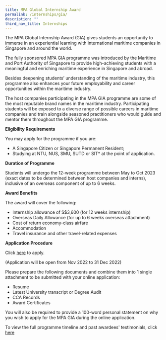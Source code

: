 ```yaml
---
title: MPA Global Internship Award
permalink: /internships/gia/
description: ""
third_nav_title: Internships
---
```

The MPA Global Internship Award (GIA) gives students an opportunity to immerse in an experiential learning with international maritime companies in Singapore and around the world.

The fully sponsored MPA GIA programme was introduced by the Maritime and Port Authority of Singapore to provide high-achieving students with a meaningful and enriching maritime experience in Singapore and abroad.

Besides deepening students’ understanding of the maritime industry, this programme also enhances your future employability and career opportunities within the maritime industry.

The host companies participating in the MPA GIA programme are some of the most reputable brand names in the maritime industry. Participating students will be exposed to a diverse range of possible careers in maritime companies and train alongside seasoned practitioners who would guide and mentor them throughout the MPA GIA programme.

**Eligibility Requirements**

You may apply for the programme if you are:

*   A Singapore Citizen or Singapore Permanent Resident;
*   Studying at NTU, NUS, SMU, SUTD or SIT\* at the point of application.

**Duration of Programme**

Students will undergo the 12-week programme between May to Oct 2023 (exact dates to be determined between host companies and interns), inclusive of an overseas component of up to 6 weeks.

**Award Benefits**

The award will cover the following:

*   Internship allowance of S$3,600 (for 12 weeks internship)
*   Overseas Daily Allowance (for up to 6 weeks overseas attachment) 
*   Cost of return economy-class airfare
*   Accommodation
*   Travel insurance and other travel-related expenses

**Application Procedure**

Click [here](https://form.gov.sg/6322bbe51cc4be0012de6464) to apply. 

(Application will be open from Nov 2022 to 31 Dec 2022)

Please prepare the following documents and combine them into 1 single attachment to be submitted with your online application:

*   Resume
*   Latest University transcript or Degree Audit
*   CCA Records
*   Award Certificates

You will also be required to provide a 100-word personal statement on why you wish to apply for the MPA GIA during the online application.


To view the full programme timeline and past awardees' testimonials, click [here](https://www.mpa.gov.sg/events-careers/education-and-scholarships/maritime-attachments/mpa-global-internship-award)